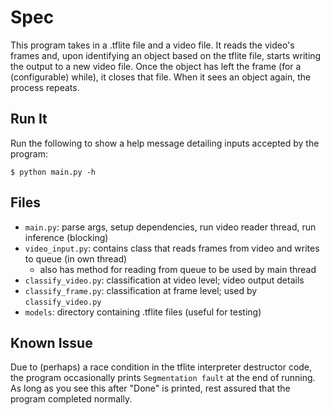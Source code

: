 # Spec
This program takes in a .tflite file and a video file. It reads the video's frames
and, upon identifying an object based on the tflite file, starts writing the output
to a new video file. Once the object has left the frame (for a (configurable) while),
it closes that file. When it sees an object again, the process repeats.

## Run It

Run the following to show a help message detailing inputs accepted by the program:

```shell
$ python main.py -h
```

## Files
- `main.py`: parse args, setup dependencies, run video reader thread, run inference (blocking)
- `video_input.py`: contains class that reads frames from video and writes to queue (in own thread)
  - also has method for reading from queue to be used by main thread
- `classify_video.py`: classification at video level; video output details
- `classify_frame.py`: classification at frame level; used by `classify_video.py`
- `models`: directory containing .tflite files (useful for testing)

## Known Issue

Due to (perhaps) a race condition in the tflite interpreter destructor code, the program
occasionally prints `Segmentation fault` at the end of running. As long as you see this
after "Done" is printed, rest assured that the program completed normally.
